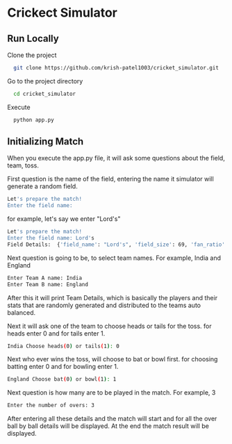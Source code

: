 
# Crickect Simulator



## Run Locally

Clone the project

```bash
  git clone https://github.com/krish-patel1003/cricket_simulator.git
```

Go to the project directory

```bash
  cd cricket_simulator
```

Execute

```bash
  python app.py
```


## Initializing Match

When you execute the app.py file, it will ask some questions about the field, team, toss.

First question is the name of the field, entering the name it simulator will generate a random field.

```bash
Let's prepare the match!
Enter the field name:   
```
for example, let's say we enter "Lord's"

```bash
Let's prepare the match!
Enter the field name: Lord's
Field Details:  {'field_name': "Lord's", 'field_size': 69, 'fan_ratio': '1:1', 'pitch_conditions': 'dusty', 'home_advantage': 1}
```

Next question is going to be, to select team names. For example, India and England

```bash
Enter Team A name: India
Enter Team B name: England
```

After this it will print Team Details, which is basically the players and their stats that are randomly generated and distributed to the teams auto balanced.

Next it will ask one of the team to choose heads or tails for the toss. for heads enter 0 and for tails enter 1.

```bash
India Choose heads(0) or tails(1): 0
```

Next who ever wins the toss, will choose to bat or bowl first. for choosing batting enter 0 and for bowling enter 1.

```bash
England Choose bat(0) or bowl(1): 1
```

Next question is how many are to be played in the match. For example, 3

```bash
Enter the number of overs: 3
```

After entering all these details and the match will start and for all the over ball by ball details will be displayed. At the end the match result will be displayed.

